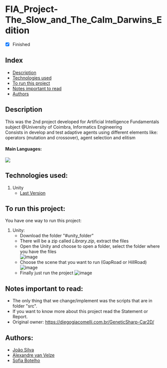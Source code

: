 # FIA_Project-The_Slow_and_The_Calm_Darwins_Edition
- [x] Finished

## Index
- [Description](#description)
- [Technologies used](#technologies-used)
- [To run this project](#to-run-this-project)
- [Notes important to read](#notes-important-to-read)
- [Authors](#authors)

## Description
This was the 2nd project developed for Artificial Intelligence Fundamentals subject @University of Coimbra, Informatics Engineering<br>
Consists in develop and test adaptive agents using different elements like: operators (mutation and crossover), agent selection and elitism

#### Main Languages:
![](https://img.shields.io/badge/-CS-333333?style=flat&logo=C%2B%2B&logoColor=732FFA)

## Technologies used:
1. Unity
    - [Last Version](https://unity.com/download#how-get-started) 


## To run this project:
You have one way to run this project:
1. Unity:
    * Download the folder "#unity_folder"
    * There will be a zip called *Library.zip*, extract the files
    * Open the Unity and choose to open a folder, select the folder where you have the files<br>
        ![image](https://i.imgur.com/2qwEgI7.png)
    * Choose the scene that you want to run (GapRoad or HillRoad)<br>
        ![image](https://i.imgur.com/ZUmJz40.png)
    * Finally just run the project
        ![image](https://i.imgur.com/puWPOyR.png)

## Notes important to read:
   - The only thing that we change/implement was the scripts that are in folder "src".
   - If you want to know more about this project read the Statement or Report.
   - Original owner: https://diegogiacomelli.com.br/GeneticSharp-Car2D/

## Authors:
- [João Silva](https://github.com/ikikara) 
- [Alexandre van Velze](https://github.com/alex6458)
- [Sofia Botelho](https://github.com/sbalves)
